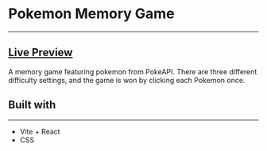 # Pokemon Memory Game
---

## [Live Preview](https://dcmemorygame.netlify.app/)

A memory game featuring pokemon from PokeAPI. There are three different difficulty settings, and the game is won by clicking each Pokemon once.

## Built with
---
- Vite + React
- CSS
